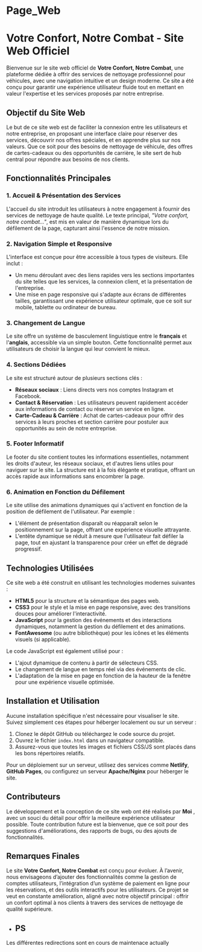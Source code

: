 # Page_Web
# Votre Confort, Notre Combat - Site Web Officiel

Bienvenue sur le site web officiel de **Votre Confort, Notre Combat**, une plateforme dédiée à offrir des services de nettoyage professionnel pour véhicules, avec une navigation intuitive et un design moderne. Ce site a été conçu pour garantir une expérience utilisateur fluide tout en mettant en valeur l'expertise et les services proposés par notre entreprise.

## Objectif du Site Web

Le but de ce site web est de faciliter la connexion entre les utilisateurs et notre entreprise, en proposant une interface claire pour réserver des services, découvrir nos offres spéciales, et en apprendre plus sur nos valeurs. Que ce soit pour des besoins de nettoyage de véhicule, des offres de cartes-cadeaux ou des opportunités de carrière, le site sert de hub central pour répondre aux besoins de nos clients.

## Fonctionnalités Principales

### 1. Accueil & Présentation des Services

L'accueil du site introduit les utilisateurs à notre engagement à fournir des services de nettoyage de haute qualité. Le texte principal, _"Votre confort, notre combat..."_, est mis en valeur de manière dynamique lors du défilement de la page, capturant ainsi l'essence de notre mission.

### 2. Navigation Simple et Responsive

L'interface est conçue pour être accessible à tous types de visiteurs. Elle inclut :

- Un menu déroulant avec des liens rapides vers les sections importantes du site telles que les services, la connexion client, et la présentation de l'entreprise.
- Une mise en page responsive qui s'adapte aux écrans de différentes tailles, garantissant une expérience utilisateur optimale, que ce soit sur mobile, tablette ou ordinateur de bureau.

### 3. Changement de Langue

Le site offre un système de basculement linguistique entre le **français** et l'**anglais**, accessible via un simple bouton. Cette fonctionnalité permet aux utilisateurs de choisir la langue qui leur convient le mieux.

### 4. Sections Dédiées

Le site est structuré autour de plusieurs sections clés :

- **Réseaux sociaux** : Liens directs vers nos comptes Instagram et Facebook.
- **Contact & Réservation** : Les utilisateurs peuvent rapidement accéder aux informations de contact ou réserver un service en ligne.
- **Carte-Cadeau & Carrière** : Achat de cartes-cadeaux pour offrir des services à leurs proches et section carrière pour postuler aux opportunités au sein de notre entreprise.

### 5. Footer Informatif

Le footer du site contient toutes les informations essentielles, notamment les droits d'auteur, les réseaux sociaux, et d'autres liens utiles pour naviguer sur le site. La structure est à la fois élégante et pratique, offrant un accès rapide aux informations sans encombrer la page.

### 6. Animation en Fonction du Défilement

Le site utilise des animations dynamiques qui s'activent en fonction de la position de défilement de l'utilisateur. Par exemple :

- L'élément de présentation disparaît ou réapparaît selon le positionnement sur la page, offrant une expérience visuelle attrayante.
- L'entête dynamique se réduit à mesure que l'utilisateur fait défiler la page, tout en ajustant la transparence pour créer un effet de dégradé progressif.

## Technologies Utilisées

Ce site web a été construit en utilisant les technologies modernes suivantes :

- **HTML5** pour la structure et la sémantique des pages web.
- **CSS3** pour le style et la mise en page responsive, avec des transitions douces pour améliorer l'interactivité.
- **JavaScript** pour la gestion des événements et des interactions dynamiques, notamment la gestion du défilement et des animations.
- **FontAwesome** (ou autre bibliothèque) pour les icônes et les éléments visuels (si applicable).

Le code JavaScript est également utilisé pour :

- L'ajout dynamique de contenu à partir de sélecteurs CSS.
- Le changement de langue en temps réel via des événements de clic.
- L'adaptation de la mise en page en fonction de la hauteur de la fenêtre pour une expérience visuelle optimisée.

## Installation et Utilisation

Aucune installation spécifique n'est nécessaire pour visualiser le site. Suivez simplement ces étapes pour héberger localement ou sur un serveur :

1. Clonez le dépôt GitHub ou téléchargez le code source du projet.
2. Ouvrez le fichier `index.html` dans un navigateur compatible.
3. Assurez-vous que toutes les images et fichiers CSS/JS sont placés dans les bons répertoires relatifs.

Pour un déploiement sur un serveur, utilisez des services comme **Netlify**, **GitHub Pages**, ou configurez un serveur **Apache/Nginx** pour héberger le site.

## Contributeurs

Le développement et la conception de ce site web ont été réalisés par **Moi** , avec un souci du détail pour offrir la meilleure expérience utilisateur possible. Toute contribution future est la bienvenue, que ce soit pour des suggestions d'améliorations, des rapports de bugs, ou des ajouts de fonctionnalités.

## Remarques Finales

Le site **Votre Confort, Notre Combat** est conçu pour évoluer. À l’avenir, nous envisageons d’ajouter des fonctionnalités comme la gestion de comptes utilisateurs, l’intégration d’un système de paiement en ligne pour les réservations, et des outils interactifs pour les utilisateurs. Ce projet se veut en constante amélioration, aligné avec notre objectif principal : offrir un confort optimal à nos clients à travers des services de nettoyage de qualité supérieure.

- ## PS ##
Les différentes redirections sont en cours de maintenace actually